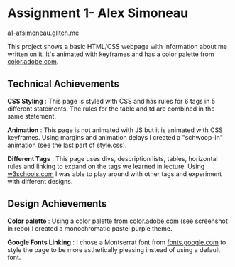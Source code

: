 # Assignment 1- Alex Simoneau

[a1-afsimoneau.glitch.me](http://a1-afsimoneau.glitch.me)

This project shows a basic HTML/CSS webpage with information about me written on it. It's animated with keyframes and has a color palette from [color.adobe.com](https://color.adobe.com/create/color-wheel).

## Technical Achievements

**CSS Styling**
: This page is styled with CSS and has rules for 6 tags in 5 different statements. The rules for the table and td are combined in the same statement.

**Animation**
: This page is not animated with JS but it is animated with CSS keyframes. Using margins and animation delays I created a "schwoop-in" animation (see the last part of style.css).

**Different Tags**
: This page uses divs, description lists, tables, horizontal rules and linking to expand on the tags we learned in lecture. Using [w3schools.com](https://www.w3schools.com/html/default.asp) I was able to play around with other tags and experiment with different designs.

## Design Achievements

**Color palette**
: Using a color palette from [color.adobe.com](https://color.adobe.com/create/color-wheel) (see screenshot in repo) I created a monochromatic pastel purple theme.

**Google Fonts Linking**
: I chose a Montserrat font from [fonts.google.com](https://fonts.google.com/specimen/Montserrat) to style the page to be more asthetically pleasing instead of using a default font.

